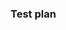 <!-- Please make sure to provide a meaningful title for your PR. Do not keep the default title. -->
<!-- Use the following GitHub keyword if your PR completely resolves an issue: "Fixes #123" -->
<!-- Use the following Waffle keyword if your PR is related to an issue: "Connects to #123" -->

### Test plan
<!-- Describe how you tested this PR, and how you will test the feature after it is merged. -->

<!-- Describe any special instructions to the operator who will deploy your code to the integration, 
     staging and production deployments. Uncomment below:
### Deployment instructions & migrations -->

<!-- Add notes to highlight the feature when it's released/demoed. Uncomment the headings below:
### Release notes -->

<!-- Do you want your PR to be merged by the reviewer using squash or rebase merging? If so, mention it here. -->
